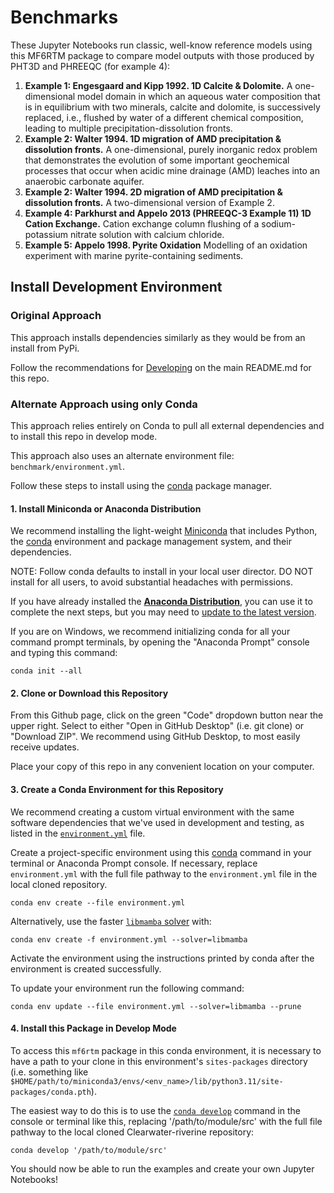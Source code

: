 # Benchmarks

These Jupyter Notebooks run classic, well-know reference models using this MF6RTM package to compare model outputs with those produced by PHT3D and PHREEQC (for example 4):

1. **Example 1: Engesgaard and Kipp 1992. 1D Calcite & Dolomite.** A one-dimensional model domain in which an aqueous water composition that is in equilibrium with two minerals, calcite and dolomite, is successively replaced, i.e., flushed by water of a different chemical composition, leading to multiple precipitation-dissolution fronts. 
2. **Example 2: Walter 1994. 1D migration of AMD precipitation & dissolution fronts.** A one-dimensional, purely inorganic redox problem that  demonstrates the evolution of some important geochemical processes that occur when acidic mine drainage (AMD) leaches into an anaerobic carbonate aquifer.
3. **Example 2: Walter 1994. 2D migration of AMD precipitation & dissolution fronts.** A two-dimensional version of Example 2.
4. **Example 4: Parkhurst and Appelo 2013 (PHREEQC-3 Example 11) 1D Cation Exchange.** Cation exchange column flushing of a sodium-potassium nitrate solution with calcium chloride.
5. **Example 5: Appelo 1998. Pyrite Oxidation**  Modelling of an oxidation experiment with marine pyrite-containing sediments.


## Install Development Environment

### Original Approach

This approach installs dependencies similarly as they would be from an install from PyPi.

Follow the recommendations for [Developing](README.md#developing) on the main README.md for this repo.


### Alternate Approach using only Conda

This approach relies entirely on Conda to pull all external dependencies and to install this repo in develop mode. 

This approach also uses an alternate environment file: `benchmark/environment.yml`.

Follow these steps to install using the [conda](https://docs.conda.io/en/latest/) package manager.

#### 1. Install Miniconda or Anaconda Distribution

We recommend installing the light-weight [Miniconda](https://docs.conda.io/projects/miniconda/en/latest/) that includes Python, the [conda](https://conda.io/docs/) environment and package management system, and their dependencies.

NOTE: Follow conda defaults to install in your local user director. DO NOT install for all users, to avoid substantial headaches with permissions.

If you have already installed the [**Anaconda Distribution**](https://www.anaconda.com/download), you can use it to complete the next steps, but you may need to [update to the latest version](https://docs.anaconda.com/free/anaconda/install/update-version/).

If you are on Windows, we recommend initializing conda for all your command prompt terminals, by opening the "Anaconda Prompt" console and typing this command:

```shell
conda init --all
```

#### 2. Clone or Download this Repository

From this Github page, click on the green "Code" dropdown button near the upper right. Select to either "Open in GitHub Desktop" (i.e. git clone) or "Download ZIP". We recommend using GitHub Desktop, to most easily receive updates.

Place your copy of this repo in any convenient location on your computer.

#### 3. Create a Conda Environment for this Repository

We recommend creating a custom virtual environment with the same software dependencies that we've used in development and testing, as listed in the [`environment.yml`](environment.yml) file. 

Create a project-specific environment using this [conda](https://conda.io/docs/) command in your terminal or Anaconda Prompt console. If necessary, replace `environment.yml` with the full file pathway to the `environment.yml` file in the local cloned repository.

```shell
conda env create --file environment.yml
```

Alternatively, use the faster [`libmamba` solver](https://conda.github.io/conda-libmamba-solver/getting-started/) with:

```shell
conda env create -f environment.yml --solver=libmamba
```

Activate the environment using the instructions printed by conda after the environment is created successfully.

To update your environment run the following command:  

```shell
conda env update --file environment.yml --solver=libmamba --prune 
```


#### 4. Install this Package in Develop Mode

To access this `mf6rtm` package in this conda environment, it is necessary to have a path to your clone in this environment's `sites-packages` directory (i.e. something like `$HOME/path/to/miniconda3/envs/<env_name>/lib/python3.11/site-packages/conda.pth`).

The easiest way to do this is to use the [`conda develop`](https://docs.conda.io/projects/conda-build/en/latest/resources/commands/conda-develop.html) command in the console or terminal like this, replacing '/path/to/module/src' with the full file pathway to the local cloned Clearwater-riverine repository:

```shell
conda develop '/path/to/module/src'
```

You should now be able to run the examples and create your own Jupyter Notebooks!